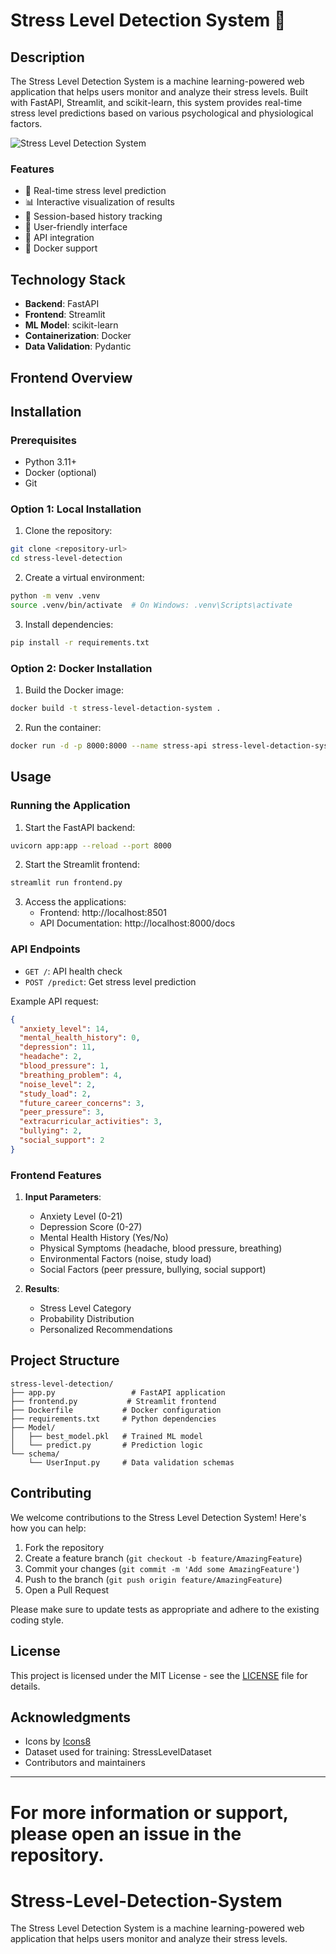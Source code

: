 
# Stress Level Detection System 🧠

## Description

The Stress Level Detection System is a machine learning-powered web application that helps users monitor and analyze their stress levels. Built with FastAPI, Streamlit, and scikit-learn, this system provides real-time stress level predictions based on various psychological and physiological factors.

![Stress Level Detection System](https://img.icons8.com/color/96/000000/mental-health.png)

### Features

- 🎯 Real-time stress level prediction
- 📊 Interactive visualization of results
- 💾 Session-based history tracking
- 🎨 User-friendly interface
- 🔄 API integration
- 🐳 Docker support

## Technology Stack

- **Backend**: FastAPI
- **Frontend**: Streamlit
- **ML Model**: scikit-learn
- **Containerization**: Docker
- **Data Validation**: Pydantic

## Frontend Overview


## Installation

### Prerequisites

- Python 3.11+
- Docker (optional)
- Git

### Option 1: Local Installation

1. Clone the repository:
```bash
git clone <repository-url>
cd stress-level-detection
```

2. Create a virtual environment:
```bash
python -m venv .venv
source .venv/bin/activate  # On Windows: .venv\Scripts\activate
```

3. Install dependencies:
```bash
pip install -r requirements.txt
```

### Option 2: Docker Installation

1. Build the Docker image:
```bash
docker build -t stress-level-detaction-system .
```

2. Run the container:
```bash
docker run -d -p 8000:8000 --name stress-api stress-level-detaction-system
```

## Usage

### Running the Application

1. Start the FastAPI backend:
```bash
uvicorn app:app --reload --port 8000
```

2. Start the Streamlit frontend:
```bash
streamlit run frontend.py
```

3. Access the applications:
   - Frontend: http://localhost:8501
   - API Documentation: http://localhost:8000/docs

### API Endpoints

- `GET /`: API health check
- `POST /predict`: Get stress level prediction

Example API request:
```json
{
  "anxiety_level": 14,
  "mental_health_history": 0,
  "depression": 11,
  "headache": 2,
  "blood_pressure": 1,
  "breathing_problem": 4,
  "noise_level": 2,
  "study_load": 2,
  "future_career_concerns": 3,
  "peer_pressure": 3,
  "extracurricular_activities": 3,
  "bullying": 2,
  "social_support": 2
}
```

### Frontend Features

1. **Input Parameters**:
   - Anxiety Level (0-21)
   - Depression Score (0-27)
   - Mental Health History (Yes/No)
   - Physical Symptoms (headache, blood pressure, breathing)
   - Environmental Factors (noise, study load)
   - Social Factors (peer pressure, bullying, social support)

2. **Results**:
   - Stress Level Category
   - Probability Distribution
   - Personalized Recommendations

## Project Structure

```
stress-level-detection/
├── app.py                 # FastAPI application
├── frontend.py           # Streamlit frontend
├── Dockerfile           # Docker configuration
├── requirements.txt     # Python dependencies
├── Model/
│   ├── best_model.pkl   # Trained ML model
│   └── predict.py       # Prediction logic
└── schema/
    └── UserInput.py     # Data validation schemas
```

## Contributing

We welcome contributions to the Stress Level Detection System! Here's how you can help:

1. Fork the repository
2. Create a feature branch (`git checkout -b feature/AmazingFeature`)
3. Commit your changes (`git commit -m 'Add some AmazingFeature'`)
4. Push to the branch (`git push origin feature/AmazingFeature`)
5. Open a Pull Request

Please make sure to update tests as appropriate and adhere to the existing coding style.

## License

This project is licensed under the MIT License - see the [LICENSE](LICENSE) file for details.

## Acknowledgments

- Icons by [Icons8](https://icons8.com)
- Dataset used for training: StressLevelDataset
- Contributors and maintainers

---

For more information or support, please open an issue in the repository.
=======
# Stress-Level-Detection-System
The Stress Level Detection System is a machine learning-powered web application that helps users monitor and analyze their stress levels.

